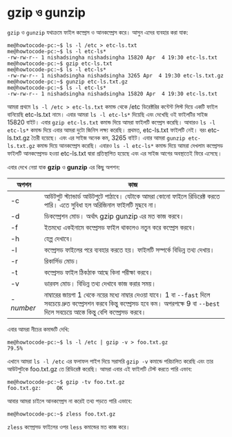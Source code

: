 # gzip ও gunzip

`gzip` ও `gunzip` যথাক্রমে ফাইল কম্প্রেস ও আনকম্প্রেস করে। আসুন এদের ব্যবহার করা যাক:

```
me@howtocode-pc:~$ ls -l /etc > etc-ls.txt
me@howtocode-pc:~$ ls -l etc-ls*
-rw-rw-r-- 1 nishadsingha nishadsingha 15820 Apr  4 19:30 etc-ls.txt
me@howtocode-pc:~$ gzip etc-ls.txt
me@howtocode-pc:~$ ls -l etc-ls*
-rw-rw-r-- 1 nishadsingha nishadsingha 3265 Apr  4 19:30 etc-ls.txt.gz
me@howtocode-pc:~$ gunzip etc-ls.txt.gz
me@howtocode-pc:~$ ls -l etc-ls*
-rw-rw-r-- 1 nishadsingha nishadsingha 15820 Apr  4 19:30 etc-ls.txt
```

আমরা প্রথমে `ls -l /etc > etc-ls.txt` কমান্ড থেকে /etc ডিরেক্টরির কন্টেন্ট লিস্ট দিয়ে একটি ফাইল বানিয়েছি etc-ls.txt নামে। এবার আমরা `ls -l etc-ls*` দিয়েছি এবং দেখেছি ওই ফাইলটির সাইজ 15820 বাইট। এবার `gzip etc-ls.txt` কমান্ড দিয়ে আমরা ফাইলটি কম্প্রেস করেছি। আবারও `ls -l etc-ls*` কমান্ড দিয়ে এবার আমরা দুটো জিনিস লক্ষ্য করেছি। প্রথমত, etc-ls.txt ফাইলটি নেই। বরং etc-ls.txt.gz তৈরী হয়েছে। এবং এর সাইজ অনেক কম, 3265 বাইট। এবার আমরা `gunzip etc-ls.txt.gz` কমান্ড দিয়ে আনকম্প্রেস করেছি। এবারও `ls -l etc-ls*` কমান্ড দিয়ে আমরা দেখলাম কম্প্রেসড ফাইলটি আনকম্প্রেসড হওয়া etc-ls.txt দ্বারা প্রতিস্থাপিত হয়েছে এবং এর সাইজ আগের অবস্থাতেই ফিরে এসেছে।

এবার দেখে নেয়া যাক **gzip** ও **gunzip** এর কিছু অপশন:

| অপশন | কাজ |
| -------- | ---------------- |
| -c | আউটপুট স্ট্যান্ডার্ড আউটপুটে পাঠাবে। যেটাকে আমরা কোনো ফাইলে রিডিরেক্ট করতে পারি। এতে সুবিধা হল অরিজিনাল ফাইলটি মুছবে না। |
| -d | ডিকম্প্রেশন মোড। অর্থাৎ gzip gunzip এর মত কাজ করবে। |
| -f | ইতমধ্যে একইনামে কম্প্রেসড ফাইল থাকলেও নতুন করে কম্প্রেস করবে। |
| -h | হেল্প দেখাবে। |
| -l | কম্প্রেসড ফাইলের পরে ব্যবহার করতে হয়। ফাইলটি সম্পর্কে বিভিন্ন তথ্য দেখায়। |
| -r | রিকার্সিভ মোড। |
| -t | কম্প্রেসড ফাইল ঠিকঠাক আছে কিনা পরীক্ষা করবে। |
| -v | ভারবস মোড। বিভিন্ন তথ্য দেখাবে কাজ করার সময়। |
| -*number* | নাম্বারের জায়গা 1 থেকে নয়ের মধ্যে নাম্বার দেওয়া যাবে। 1 বা `--fast` দিলে সবচেয়ে দ্রুত  কম্প্রেসশন করবে কিন্তু কম্প্রেসড হবে কম। অপরপক্ষে 9 বা `--best` দিলে সবচেয়ে আস্তে কিন্তু বেশি কম্প্রেসড করবে। |

এবার আমরা নীচের কমান্ডটি দেখি:

```
me@howtocode-pc:~$ ls -l /etc | gzip -v > foo.txt.gz
79.5%
```

এখানে আমরা `ls -l /etc` এর ফলাফল পাইপ দিয়ে সরাসরি `gzip -v` কমান্ডে পরিচালিত করেছি এবং তার আউটপুটকে foo.txt.gz তে রিডিরেক্ট করেছি। আমরা এবার এই ফাইলটি টেস্ট করতে পারি এভাব:

```
me@howtocode-pc:~$ gzip -tv foo.txt.gz
foo.txt.gz:	    OK
```

আবার আমরা চাইলে আনকম্প্রেস না করেই তথ্য পড়তে পারি এভাবে:

```
me@howtocode-pc:~$ zless foo.txt.gz
```

`zless` কম্প্রেসড ফাইলের ওপর `less` কমান্ডের মত কাজ করে।